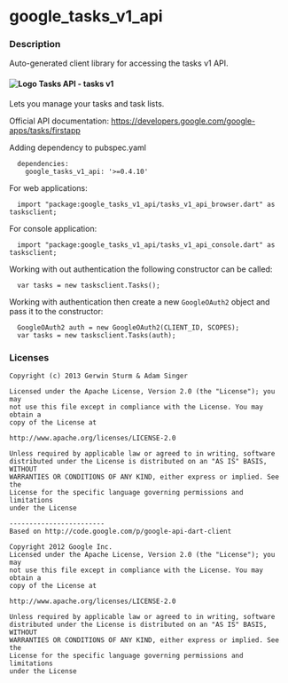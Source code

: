 # google_tasks_v1_api

### Description

Auto-generated client library for accessing the tasks v1 API.

#### ![Logo](http://www.google.com/images/icons/product/tasks-16.png) Tasks API - tasks v1

Lets you manage your tasks and task lists.

Official API documentation: https://developers.google.com/google-apps/tasks/firstapp

Adding dependency to pubspec.yaml

```
  dependencies:
    google_tasks_v1_api: '>=0.4.10'
```

For web applications:

```
  import "package:google_tasks_v1_api/tasks_v1_api_browser.dart" as tasksclient;
```

For console application:

```
  import "package:google_tasks_v1_api/tasks_v1_api_console.dart" as tasksclient;
```

Working with out authentication the following constructor can be called:

```
  var tasks = new tasksclient.Tasks();
```

Working with authentication then create a new `GoogleOAuth2` object and pass it to the constructor:


```
  GoogleOAuth2 auth = new GoogleOAuth2(CLIENT_ID, SCOPES);
  var tasks = new tasksclient.Tasks(auth);
```

### Licenses

```
Copyright (c) 2013 Gerwin Sturm & Adam Singer

Licensed under the Apache License, Version 2.0 (the "License"); you may 
not use this file except in compliance with the License. You may obtain a 
copy of the License at

http://www.apache.org/licenses/LICENSE-2.0

Unless required by applicable law or agreed to in writing, software
distributed under the License is distributed on an "AS IS" BASIS, WITHOUT
WARRANTIES OR CONDITIONS OF ANY KIND, either express or implied. See the
License for the specific language governing permissions and limitations 
under the License

------------------------
Based on http://code.google.com/p/google-api-dart-client

Copyright 2012 Google Inc.
Licensed under the Apache License, Version 2.0 (the "License"); you may 
not use this file except in compliance with the License. You may obtain a
copy of the License at

http://www.apache.org/licenses/LICENSE-2.0

Unless required by applicable law or agreed to in writing, software
distributed under the License is distributed on an "AS IS" BASIS, WITHOUT
WARRANTIES OR CONDITIONS OF ANY KIND, either express or implied. See the
License for the specific language governing permissions and limitations 
under the License

```
